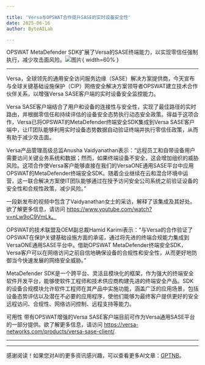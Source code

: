 ```yaml
---

title: 'Versa与OPSWAT合作提升SASE的实时设备安全性'
date: 2025-06-16
author: ByteAILab

---
```


OPSWAT MetaDefender SDK扩展了Versa的SASE终端能力，以实现零信任强制执行，减少攻击面风险。![图片](https://ai-techpark.com/wp-content/uploads/Versa-OPSWAT.jpg){ width=60% }

---
Versa，全球领先的通用安全访问服务边缘（SASE）解决方案提供商，今天宣布与全球关键基础设施保护（CIP）网络安全解决方案领导者OPSWAT建立技术合作伙伴关系，以增强Versa SASE客户端的实时设备安全监控能力。

Versa SASE客户端结合了用户和设备的连接性与安全性，实现了最佳路径的实时路由，并根据零信任和持续评估的设备安全态势执行动态安全政策。得益于这项合作，Versa已将OPSWAT的MetaDefender终端安全SDK集成到Versa SASE客户端中，让IT团队能够利用实时设备态势数据自动验证终端并执行零信任政策，从而有助于减少攻击面。

Versa产品管理高级总监Anusha Vaidyanathan表示：“远程员工和自带设备用户需要访问关键业务系统和数据；然而，如果终端设备不安全，这会增加组织的威胁风险。这项合作使Versa客户能够直接在我们的VersaONE通用SASE平台中应用OPSWAT的MetaDefender终端安全SDK。随着企业继续在云和混合环境中运营，这一联合解决方案使IT团队能够通过在授予访问安全公司系统之前验证设备的安全性和合规性政策，减少风险。”

一段新发布的视频中包含了Vaidyanathan女士的采访，解释了该集成及其好处。欲了解更多信息，请访问 https://www.youtube.com/watch?v=nLw9oC9VmLk。

OPSWAT的技术联盟及OEM副总裁Hamid Karimi表示：“与Versa的合作验证了OPSWAT在保护关键基础设施方面的承诺，通过将先进的终端合规能力集成到VersaONE通用SASE平台中。借助OPSWAT MetaDefender终端安全SDK，Versa客户可以在网络访问之前自信地确保设备的合规性和安全性，从而更好地防御当今快速发展的网络安全威胁。”

MetaDefender SDK是一个跨平台、灵活且模块化的框架，作为强大的终端安全软件开发平台，能够使软件工程师和技术供应商构建先进的终端安全产品。SDK的设备合规模块允许软件工程师在其产品中实施功能，涵盖广泛的应用场景，包括设备态势评估以及潜在不必要的应用程序，使他们能够为最终客户提供更好的安全远程访问、合规性、网络访问控制、远程支持等能力。

可用性
带有OPSWAT增强的Versa SASE客户端目前可作为Versa通用SASE平台的一部分提供。欲了解更多信息，请访问 https://versa-networks.com/products/versa-sase-client/.

---
---
感谢阅读！如果您对AI的更多资讯感兴趣，可以查看更多AI文章：[GPTNB](https://gptnb.com)。
